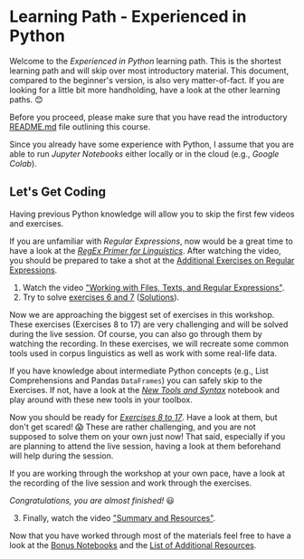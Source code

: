 # Learning Path - Experienced in Python

Welcome to the *Experienced in Python* learning path. This is the shortest learning path and will skip over most introductory material. This document, compared to the beginner's version, is also very matter-of-fact. If you are looking for a little bit more handholding, have a look at the other learning paths. 😊

Before you proceed, please make sure that you have read the introductory [README.md](https://github.com/IngoKl/python-programming-for-linguists/blob/main/README.md) file outlining this course.

Since you already have some experience with Python, I assume that you are able to run *Jupyter Notebooks* either locally or in the cloud (e.g., *Google Colab*).

## Let's Get Coding

Having previous Python knowledge will allow you to skip the first few videos and exercises.

If you are unfamiliar with *Regular Expressions*, now would be a great time to have a look at the [*RegEx Primer for Linguistics*](https://www.youtube.com/watch?v=p7-QkwOU9RY). After watching the video, you should be prepared to take a shot at the [Additional Exercises on Regular Expressions](https://www.youtube.com/watch?v=GGEveroG3Fgs).

1. Watch the video ["Working with Files, Texts, and Regular Expressions"](https://www.youtube.com/watch?v=y37_JvSY-GM).
2. Try to solve [exercises 6 and 7](https://github.com/IngoKl/python-programming-for-linguists/blob/main/2020/exercises/Exercises%206-7.pdf) ([Solutions](https://github.com/IngoKl/python-programming-for-linguists/blob/main/2020/exercises/Solutions_Exercises_6_7.ipynb)).

Now we are approaching the biggest set of exercises in this workshop. These exercises (Exercises 8 to 17) are very challenging and will be solved during the live session. Of course, you can also go through them by watching the recording. In these exercises, we will recreate some common tools used in corpus linguistics as well as work with some real-life data.

If you have knowledge about intermediate Python concepts (e.g., List Comprehensions and Pandas `DataFrames`) you can safely skip to the Exercises. If not, have a look at the [*New Tools and Syntax*](https://github.com/IngoKl/python-programming-for-linguists/blob/main/2021/notebooks/03_New_Tools_and_Syntax.ipynb) notebook and play around with these new tools in your toolbox.

Now you should be ready for [*Exercises 8 to 17*](https://github.com/IngoKl/python-programming-for-linguists/blob/main/2021/exercises/Exercises%208-17.pdf). Have a look at them, but don't get scared! 😱 These are rather challenging, and you are not supposed to solve them on your own just now! That said, especially if you are planning to attend the live session, having a look at them beforehand will help during the session.

If you are working through the workshop at your own pace, have a look at the recording of the live session and work through the exercises.

*Congratulations, you are almost finished!* 😃

3. Finally, watch the video ["Summary and Resources"](https://www.youtube.com/watch?v=ajKqESDmrKc).

Now that you have worked through most of the materials feel free to have a look at the [Bonus Notebooks](https://github.com/IngoKl/python-programming-for-linguists/tree/main/Bonus%20Notebooks) and the [List of Additional Resources](https://github.com/IngoKl/python-programming-for-linguists/blob/main/Links_to_Resources.md).
